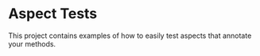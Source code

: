 # Aspect Tests
This project contains examples of how to easily test aspects that annotate your methods.